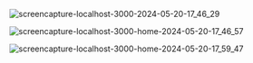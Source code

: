 ![screencapture-localhost-3000-2024-05-20-17_46_29](https://github.com/Ivan2199/Diplomski-/assets/73973061/521b9aba-ca77-446e-beb2-9de0fe12eb18)


![screencapture-localhost-3000-home-2024-05-20-17_46_57](https://github.com/Ivan2199/Diplomski-/assets/73973061/b1ce71d5-2771-40ff-9690-fd03bcf851ae)

![screencapture-localhost-3000-home-2024-05-20-17_59_47](https://github.com/Ivan2199/Diplomski-/assets/73973061/3549a96b-3aa4-4760-92f8-ed7696d8b8e6)
